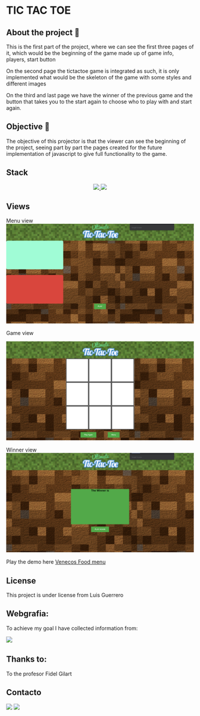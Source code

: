 # TIC TAC TOE



## About the project 🔎
This is the first part of the project, where we can see the first three pages of it, which would be the beginning of the game made up of game info, players, start button

On the second page the tictactoe game is integrated as such, it is only implemented what would be the skeleton of the game with some styles and different images

On the third and last page we have the winner of the previous game and the button that takes you to the start again to choose who to play with and start again.

## Objective 🎯
The objective of this projector is that the viewer can see the beginning of the project, seeing part by part the pages created for the future implementation of javascript to give full functionality to the game. 
  

## Stack
<div align="center">
<a href="https://developer.mozilla.org/es/docs/Glossary/HTML5">
    <img src= "https://img.shields.io/badge/HTML5-E34F26?style=for-the-badge&logo=html5&logoColor=white"/>
</a>
<a href="https://developer.mozilla.org/es/docs/Web/CSS">
    <img src= "https://img.shields.io/badge/CSS3-1572B6?style=for-the-badge&logo=css3&logoColor=white"/>
</a>

 </div>


## Views
Menu view
<img src="./img/menuview.png">

Game view

<img src="./img/gameview.png"> 

Winner view
<img src="./img/winnerview.png">




Play the demo here <a href="https://luisroquett.github.io/menuve/">Venecos Food menu</a>




## License
This project is under license from Luis Guerrero

## Webgrafia:
To achieve my goal I have collected information from:

<a href = "luisguerreroroquett@gmail.com"><img src="https://img.shields.io/badge/Google_chrome-4285F4?style=for-the-badge&logo=Google-chrome&logoColor=white" target="_blank"></a>



## Thanks to:

To the profesor Fidel Gilart

## Contacto

<a href = "luisguerreroroquett@gmail.com"><img src="https://img.shields.io/badge/Gmail-C6362C?style=for-the-badge&logo=gmail&logoColor=white" target="_blank"></a>
<a href="https://www.linkedin.com/in/linkedinUser/" target="_blank"><img src="https://img.shields.io/badge/-LinkedIn-%230077B5?style=for-the-badge&logo=linkedin&logoColor=white" target="_blank"></a> 
</p>